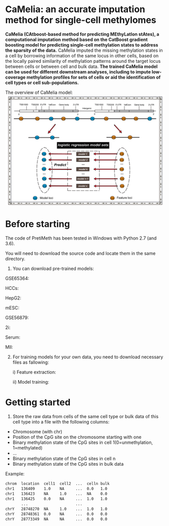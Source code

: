 # CaMelia: an accurate imputation method for single-cell methylomes

**CaMelia (CAtboost-based method for predicting MEthyLatIon stAtes), a computational imputation method based on the CatBoost gradient boosting model for predicting single-cell methylation states to address the sparsity of the data.** CaMelia imputed the missing methylation states in a cell by borrowing information of the same locus in other cells, based on the locally paired similarity of methylation patterns around the target locus between cells or between cell and bulk data. **The trained CaMelia model can be used for different downstream analyses, including to impute low-coverage methylation profiles for sets of cells or aid the identification of cell types or cell sub-populations.**

The overview of CaMelia model:
![image](https://github.com/JxTang-bioinformatics/PretiMeth/raw/master/images/Diagram_of_PretiMeth.png)

# Before starting

The code of PretiMeth has been tested in Windows with Python 2.7 (and 3.6).

You will need to download the source code and locate them in the same directory.

1) You can download pre-trained models:

GSE65364:

HCCs:

HepG2:

mESC:

GSE56879:

2i:

Serum:

MII:


2) For training models for your own data, you need to download necessary files as fallowing:

   i)  Feature extraction:
   
   ii) Model training:
   

# Getting started
1) Store the raw data from cells of the same cell type or bulk data of this cell type into a file with the following columns:

* Chromosome (with chr)
* Position of the CpG site on the chromosome starting with one
* Binary methylation state of the CpG sites in cell 1(0=unmethylation, 1=methylated)
* ...
* Binary methylation state of the CpG sites in cell n
* Binary methylation state of the CpG sites in bulk data

Example:

```
chrom  location  cell1  cell2  ...  celln bulk
chr1   136409    1.0    NA     ...  0.0   1.0
chr1   136423    NA     1.0    ...  NA    0.0
chr1   136425    0.0    NA     ...  1.0   1.0
       ...                     ...
chrY   28748270  NA     1.0    ...  1.0   1.0
chrY   28748361  0.0    NA     ...  0.0   0.0
chrY   28773349  NA     NA     ...  0.0   0.0
```







